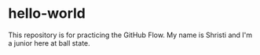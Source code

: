 # hello-world
This repository is for practicing the GitHub Flow.
My name is Shristi and I'm a junior here at ball state.
